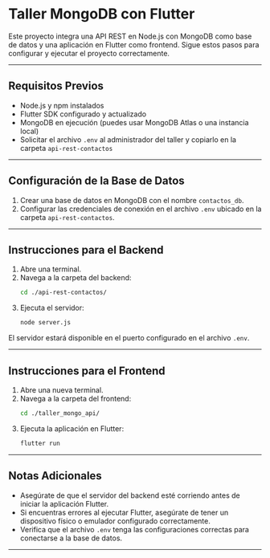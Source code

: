 # Taller MongoDB con Flutter

Este proyecto integra una API REST en Node.js con MongoDB como base de datos y una aplicación en Flutter como frontend. Sigue estos pasos para configurar y ejecutar el proyecto correctamente.

---

## Requisitos Previos

- Node.js y npm instalados
- Flutter SDK configurado y actualizado
- MongoDB en ejecución (puedes usar MongoDB Atlas o una instancia local)
- Solicitar el archivo `.env` al administrador del taller y copiarlo en la carpeta `api-rest-contactos`

---

## Configuración de la Base de Datos

1. Crear una base de datos en MongoDB con el nombre `contactos_db`.
2. Configurar las credenciales de conexión en el archivo `.env` ubicado en la carpeta `api-rest-contactos`.

---

## Instrucciones para el Backend

1. Abre una terminal.
2. Navega a la carpeta del backend:
   ```bash
   cd ./api-rest-contactos/
   ```
3. Ejecuta el servidor:
   ```bash
   node server.js
   ```

El servidor estará disponible en el puerto configurado en el archivo `.env`.

---

## Instrucciones para el Frontend

1. Abre una nueva terminal.
2. Navega a la carpeta del frontend:
   ```bash
   cd ./taller_mongo_api/
   ```
3. Ejecuta la aplicación en Flutter:
   ```bash
   flutter run
   ```

---

## Notas Adicionales

- Asegúrate de que el servidor del backend esté corriendo antes de iniciar la aplicación Flutter.
- Si encuentras errores al ejecutar Flutter, asegúrate de tener un dispositivo físico o emulador configurado correctamente.
- Verifica que el archivo `.env` tenga las configuraciones correctas para conectarse a la base de datos.

---